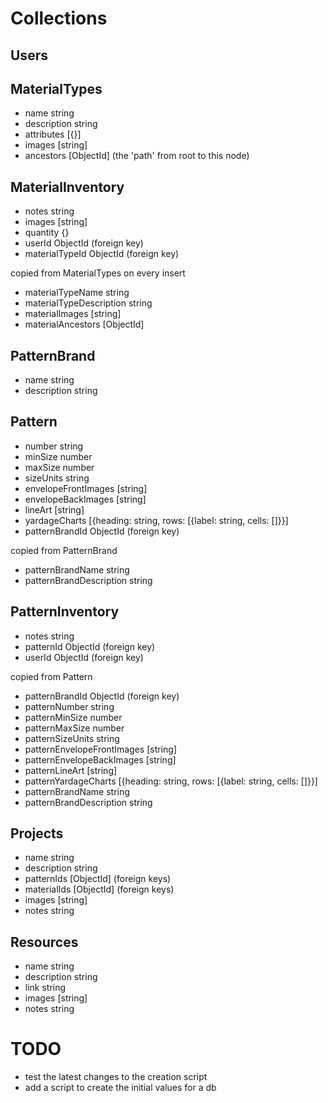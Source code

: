 # Collections

## Users

## MaterialTypes

- name string
- description string
- attributes [{}]
- images [string]
- ancestors [ObjectId] (the 'path' from root to this node)

## MaterialInventory

- notes string
- images [string]
- quantity {}
- userId ObjectId (foreign key)
- materialTypeId ObjectId (foreign key)

copied from MaterialTypes on every insert
- materialTypeName string
- materialTypeDescription string
- materialImages [string]
- materialAncestors [ObjectId]

## PatternBrand

- name string
- description string

## Pattern

- number string
- minSize number
- maxSize number
- sizeUnits string
- envelopeFrontImages [string]
- envelopeBackImages [string]
- lineArt [string]
- yardageCharts [{heading: string, rows: [{label: string, cells: []}}]
- patternBrandId ObjectId (foreign key)

copied from PatternBrand
- patternBrandName string
- patternBrandDescription string

## PatternInventory

- notes string
- patternId ObjectId (foreign key)
- userId ObjectId (foreign key)

copied from Pattern
- patternBrandId ObjectId (foreign key)
- patternNumber string
- patternMinSize number
- patternMaxSize number
- patternSizeUnits string
- patternEnvelopeFrontImages [string]
- patternEnvelopeBackImages [string]
- patternLineArt [string]
- patternYardageCharts [{heading: string, rows: [{label: string, cells: []}}]
- patternBrandName string
- patternBrandDescription string

## Projects

- name string
- description string
- patternIds [ObjectId] (foreign keys)
- materialIds [ObjectId] (foreign keys)
- images [string]
- notes string

## Resources

- name string
- description string
- link string
- images [string]
- notes string

# TODO

- test the latest changes to the creation script
- add a script to create the initial values for a db
 